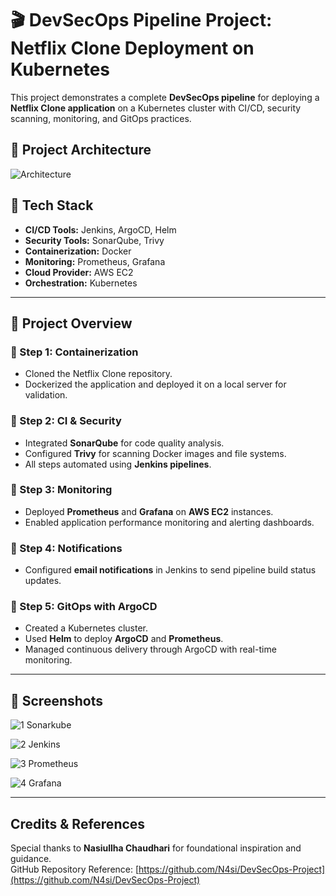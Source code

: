 # 🎬 DevSecOps Pipeline Project: Netflix Clone Deployment on Kubernetes

This project demonstrates a complete **DevSecOps pipeline** for deploying a **Netflix Clone application** on a Kubernetes cluster with CI/CD, security scanning, monitoring, and GitOps practices.

## 📌 Project Architecture

![Architecture](https://github.com/user-attachments/assets/44dc9317-76b0-43c0-b26d-8834ee339b4b)

## 🚀 Tech Stack
- **CI/CD Tools:** Jenkins, ArgoCD, Helm
- **Security Tools:** SonarQube, Trivy
- **Containerization:** Docker
- **Monitoring:** Prometheus, Grafana
- **Cloud Provider:** AWS EC2
- **Orchestration:** Kubernetes

---

## 📌 Project Overview

### 🔹 Step 1: Containerization
- Cloned the Netflix Clone repository.
- Dockerized the application and deployed it on a local server for validation.

### 🔹 Step 2: CI & Security
- Integrated **SonarQube** for code quality analysis.
- Configured **Trivy** for scanning Docker images and file systems.
- All steps automated using **Jenkins pipelines**.

### 🔹 Step 3: Monitoring
- Deployed **Prometheus** and **Grafana** on **AWS EC2** instances.
- Enabled application performance monitoring and alerting dashboards.

### 🔹 Step 4: Notifications
- Configured **email notifications** in Jenkins to send pipeline build status updates.

### 🔹 Step 5: GitOps with ArgoCD
- Created a Kubernetes cluster.
- Used **Helm** to deploy **ArgoCD** and **Prometheus**.
- Managed continuous delivery through ArgoCD with real-time monitoring.

---

## 📸 Screenshots
![1  Sonarkube](https://github.com/user-attachments/assets/c093a3d8-3db6-4bfb-95de-59dfd22a641a)


![2  Jenkins](https://github.com/user-attachments/assets/48cab6ec-51ee-49db-b4b6-ede96c82e8a6)


![3  Prometheus](https://github.com/user-attachments/assets/5b28000d-9b3a-4d25-bb1c-0348ec167657)


![4  Grafana](https://github.com/user-attachments/assets/b1fdc0bc-183e-4051-a1db-db1dd64de581)


---

## Credits & References

Special thanks to **Nasiullha Chaudhari** for foundational inspiration and guidance.  
GitHub Repository Reference: [https://github.com/N4si/DevSecOps-Project](https://github.com/N4si/DevSecOps-Project)
